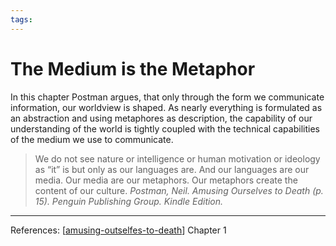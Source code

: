 ```yaml
---
tags:
---
```



# The Medium is the Metaphor

In this chapter Postman argues, that only through the form we communicate information, our worldview is shaped. As nearly everything is formulated as an abstraction and using metaphores as description, the capability of our understanding of the world is tightly coupled with the technical capabilities of the medium we use to communicate. 

> We do not see nature or intelligence or human motivation or ideology as “it” is but only as our languages are. And our languages are our media. Our media are our metaphors. Our metaphors create the content of our culture. *Postman, Neil. Amusing Ourselves to Death (p. 15). Penguin Publishing Group. Kindle Edition.* 

---
References:
[[amusing-outselfes-to-death]] Chapter 1


[//begin]: # "Autogenerated link references for markdown compatibility"
[amusing-outselfes-to-death]: amusing-outselfes-to-death.md "Amusing ourselves to death"
[//end]: # "Autogenerated link references"